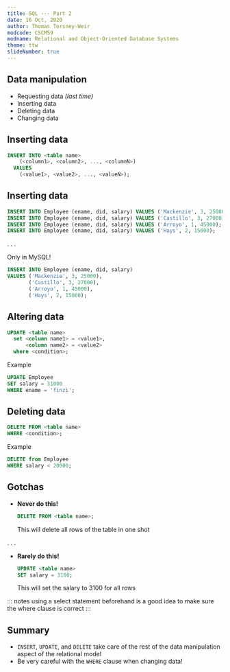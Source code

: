 ```yaml
---
title: SQL --- Part 2
date: 16 Oct, 2020
author: Thomas Torsney-Weir
modcode: CSCM59
modname: Relational and Object-Oriented Database Systems
theme: ttw
slideNumber: true
---
```


## Data manipulation

* Requesting data *(last time)*
* Inserting data
* Deleting data
* Changing data


## Inserting data

```sql
INSERT INTO <table name> 
    (<column1>, <column2>, ..., <columnN>) 
  VALUES 
    (<value1>, <value2>, ..., <valueN>); 
```

## Inserting data

```sql
INSERT INTO Employee (ename, did, salary) VALUES ('Mackenzie', 3, 25000);
INSERT INTO Employee (ename, did, salary) VALUES ('Castillo', 3, 27000);
INSERT INTO Employee (ename, did, salary) VALUES ('Arroyo', 1, 45000);
INSERT INTO Employee (ename, did, salary) VALUES ('Hays', 2, 15000);
```

. . .

Only in MySQL!

```sql
INSERT INTO Employee (ename, did, salary) 
VALUES ('Mackenzie', 3, 25000),
       ('Castillo', 3, 27000),
       ('Arroyo', 1, 45000),
       ('Hays', 2, 15000);
```

## Altering data

```sql
UPDATE <table name>
  set <column name1> = <value1>,
      <column name2> = <value2>
  where <condition>; 
```

Example

```sql
UPDATE Employee
SET salary = 31000
WHERE ename = 'finzi'; 
```

## Deleting data

```sql
DELETE FROM <table name>
WHERE <condition>; 
```

Example

```sql
DELETE from Employee
WHERE salary < 20000;
```

## Gotchas

* **Never do this!**

    ```sql
    DELETE FROM <table name>;
    ```

    This will delete all rows of the table in one shot

. . .

* **Rarely do this!**

    ```sql
    UPDATE <table name>
    SET salary = 3100;
    ```

    This will set the salary to 3100 for all rows

::: notes
using a select statement beforehand is a good idea to make 
sure the where clause is correct
:::

## Summary

* `INSERT`, `UPDATE`, and `DELETE` take care of the rest of the data manipulation
  aspect of the relational model
* Be very careful with the `WHERE` clause when changing data!


